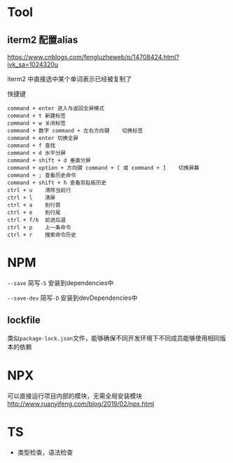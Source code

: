 # Tool
## iterm2 配置alias
https://www.cnblogs.com/fengluzheweb/p/14708424.html?ivk_sa=1024320u

iterm2 中直接选中某个单词表示已经被复制了

快捷键
```
command + enter 进入与返回全屏模式
command + t 新建标签
command + w 关闭标签
command + 数字 command + 左右方向键    切换标签
command + enter 切换全屏
command + f 查找
command + d 水平分屏
command + shift + d 垂直分屏
command + option + 方向键 command + [ 或 command + ]    切换屏幕
command + ; 查看历史命令
command + shift + h 查看剪贴板历史
ctrl + u    清除当前行
ctrl + l    清屏
ctrl + a    到行首
ctrl + e    到行尾
ctrl + f/b  前进后退
ctrl + p    上一条命令
ctrl + r    搜索命令历史
```

# NPM
`--save` 简写`-S`  安装到dependencies中

`--save-dev` 简写`-D` 安装到devDependencies中

## lockfile
类似`package-lock.json`文件，能够确保不同开发环境下不同成员能够使用相同版本的依赖

# NPX
可以直接运行项目内部的模块，无需全局安装模块
http://www.ruanyifeng.com/blog/2019/02/npx.html

# TS
- 类型检查，语法检查